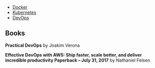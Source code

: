 

  - [Docker](docker)
  - [Kubernetes](kubernetes)
  - [DevOps](devops)


## Books

**Practical DevOps** by Joakim Verona

**Effective DevOps with AWS: Ship faster, scale better, and deliver incredible productivity Paperback – July 31, 2017** by Nathaniel Felsen


